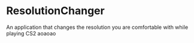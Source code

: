 # ResolutionChanger
An application that changes the resolution you are comfortable with while playing CS2
аоаоао
